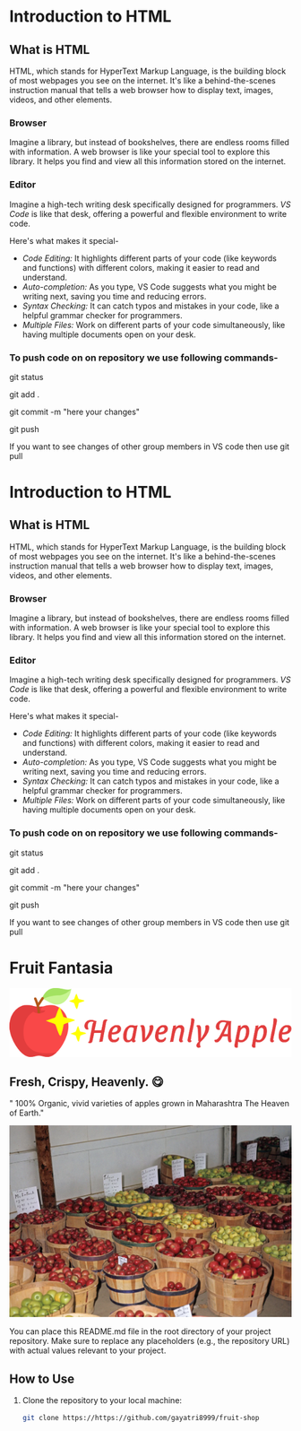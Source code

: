 # Introduction to HTML
## What is HTML
HTML, which stands for HyperText Markup Language, is the building block of most webpages you see on the internet. It's like a behind-the-scenes instruction manual that tells a web browser how to display text, images, videos, and other elements.

### Browser
Imagine a library, but instead of bookshelves, there are endless rooms filled with information. A web browser is like your special tool to explore this library. It helps you find and view all this information stored on the internet.

### Editor
Imagine a high-tech writing desk specifically designed for programmers.  *VS Code* is like that desk, offering a powerful and flexible environment to write code.

Here's what makes it special-

- *Code Editing:* It highlights different parts of your code (like keywords and functions) with different colors, making it easier to read and understand.
- *Auto-completion:* As you type, VS Code suggests what you might be writing next, saving you time and reducing errors.
- *Syntax Checking:* It can catch typos and mistakes in your code, like a helpful grammar checker for programmers.
- *Multiple Files:* Work on different parts of your code simultaneously, like having multiple documents open on your desk.

### To push code on on repository we use following commands-
git status

git add .

git commit -m "here your changes"

git push

If you want to see changes of other group members in VS code then use
git pull

# Introduction to HTML
## What is HTML
HTML, which stands for HyperText Markup Language, is the building block of most webpages you see on the internet. It's like a behind-the-scenes instruction manual that tells a web browser how to display text, images, videos, and other elements.

### Browser
Imagine a library, but instead of bookshelves, there are endless rooms filled with information. A web browser is like your special tool to explore this library. It helps you find and view all this information stored on the internet.

### Editor
Imagine a high-tech writing desk specifically designed for programmers.  *VS Code* is like that desk, offering a powerful and flexible environment to write code.

Here's what makes it special-

- *Code Editing:* It highlights different parts of your code (like keywords and functions) with different colors, making it easier to read and understand.
- *Auto-completion:* As you type, VS Code suggests what you might be writing next, saving you time and reducing errors.
- *Syntax Checking:* It can catch typos and mistakes in your code, like a helpful grammar checker for programmers.
- *Multiple Files:* Work on different parts of your code simultaneously, like having multiple documents open on your desk.

### To push code on on repository we use following commands-
git status

git add .

git commit -m "here your changes"

git push

If you want to see changes of other group members in VS code then use
git pull

# Fruit Fantasia

![Shop Logo](./images/apple.png)

## Fresh, Crispy, Heavenly. 😋

" 100% Organic, vivid varieties of apples grown in Maharashtra The
              Heaven of Earth."

![Fruit Shop](./images/Baskets-apples.webp)


You can place this README.md file in the root directory of your project repository. Make sure to replace any placeholders (e.g., the repository URL) with actual values relevant to your project.

## How to Use

1. Clone the repository to your local machine:
   ```bash
   git clone https://https://github.com/gayatri8999/fruit-shop
